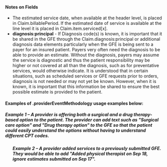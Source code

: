 <h4 class="x_MsoNormal">Notes on Fields</h4>
<ul>
<li class="x_MsoNormal">The estimated service date, when available at the header level, is placed in Claim.billablePeriod. If the estimated date of service is available at the line level it is placed in  Claim.item.serviced[x]. </li>

<li class="x_MsoNormal"><b>diagnosis:principal</b> - If Diagnosis code(s) is known, it is important that it be shared in the GFE through the Claim.diagnosis:principal or additional diagnosis data elements particularly when the GFE is being sent to a payer for an insured patient. Payers very often need the diagnosis to be able to provide an estimate. Without the diagnosis, payers may assume the service is diagnostic and thus the patient responsibility may be higher or not covered at all than the diagnosis, such as for preventative services, would otherwise indicate. It is understood that in certain situations, such as scheduled services or GFE requests prior to orders, diagnosis is not needed or may not yet be known. However, when it is known, it is important that this information be shared to ensure the best possible estimate is provided to the patient.</li>
</ul>

<h4 class="x_MsoNormal">Examples of .providerEventMethodology usage examples below:</h4>
<h5 class="x_MsoNormal">Example 1 –  A provider is offering both a surgical and a drug therapy-based option to the patient. The provider can add text such as "Surgical care option" and "Drug therapy option" to the GFE so that the patient could easily understand the options without having to understand different CPT codes.</h5> 
<ul>


<h5 class="x_MsoNormal">Example 2 – A provider added services to a previously submitted GFE. They would be able to add "Added physical therapist on Sep 18, ignore estimates submitted on Sep 17".</h5> 
